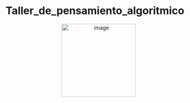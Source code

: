 # Taller_de_pensamiento_algoritmico
<p align="center">
<img width="200" alt="image" src="https://media1.giphy.com/media/4XUc6i0DNzu7usrHVl/giphy.gif?cid=ecf05e47ruw0tm0ctm4k9d2ftrbcbo8ti7fgyps3byzcpwqi&rid=giphy.gif&ct=s">
</p>
